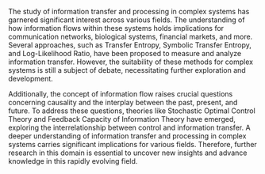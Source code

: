 The study of information transfer and processing in complex systems has garnered significant interest across various fields. The understanding of how information flows within these systems holds implications for communication networks, biological systems, financial markets, and more. Several approaches, such as Transfer Entropy, Symbolic Transfer Entropy, and Log-Likelihood Ratio, have been proposed to measure and analyze information transfer. However, the suitability of these methods for complex systems is still a subject of debate, necessitating further exploration and development.

Additionally, the concept of information flow raises crucial questions concerning causality and the interplay between the past, present, and future. To address these questions, theories like Stochastic Optimal Control Theory and Feedback Capacity of Information Theory have emerged, exploring the interrelationship between control and information transfer. A deeper understanding of information transfer and processing in complex systems carries significant implications for various fields. Therefore, further research in this domain is essential to uncover new insights and advance knowledge in this rapidly evolving field.
